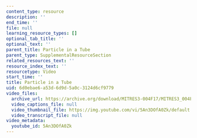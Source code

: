 ```yaml
---
content_type: resource
description: ''
end_time: ''
file: null
learning_resource_types: []
optional_tab_title: ''
optional_text: ''
parent_title: Particle in a Tube
parent_type: SupplementalResourceSection
related_resources_text: ''
resource_index_text: ''
resourcetype: Video
start_time: ''
title: Particle in a Tube
uid: 6d0ebae6-a53d-6d9d-5a0c-3124d6cf9779
video_files:
  archive_url: https://archive.org/download/MITRES3-004F17/MITRES3_004F17_2012_yamin_300k.mp4
  video_captions_file: null
  video_thumbnail_file: https://img.youtube.com/vi/5An3DOfA0Zk/default.jpg
  video_transcript_file: null
video_metadata:
  youtube_id: 5An3DOfA0Zk
---
```

